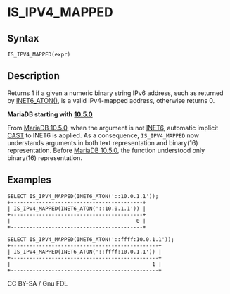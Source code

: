 # IS\_IPV4\_MAPPED

## Syntax

```
IS_IPV4_MAPPED(expr)
```

## Description

Returns 1 if a given a numeric binary string IPv6 address, such as returned by [INET6\_ATON()](inet6_aton.md), is a valid IPv4-mapped address, otherwise returns 0.

**MariaDB starting with** [**10.5.0**](https://app.gitbook.com/s/aEnK0ZXmUbJzqQrTjFyb/community-server/mariadb-10-5-series/mariadb-1050-release-notes)

From [MariaDB 10.5.0](https://app.gitbook.com/s/aEnK0ZXmUbJzqQrTjFyb/community-server/mariadb-10-5-series/mariadb-1050-release-notes), when the argument is not [INET6](../../../data-types/string-data-types/inet6.md), automatic implicit [CAST](../../string-functions/cast.md) to INET6 is applied. As a consequence, `IS_IPV4_MAPPED` now understands arguments in both text representation and binary(16) representation. Before [MariaDB 10.5.0](https://app.gitbook.com/s/aEnK0ZXmUbJzqQrTjFyb/community-server/mariadb-10-5-series/mariadb-1050-release-notes), the function understood only binary(16) representation.

## Examples

```
SELECT IS_IPV4_MAPPED(INET6_ATON('::10.0.1.1'));
+------------------------------------------+
| IS_IPV4_MAPPED(INET6_ATON('::10.0.1.1')) |
+------------------------------------------+
|                                        0 |
+------------------------------------------+

SELECT IS_IPV4_MAPPED(INET6_ATON('::ffff:10.0.1.1'));
+-----------------------------------------------+
| IS_IPV4_MAPPED(INET6_ATON('::ffff:10.0.1.1')) |
+-----------------------------------------------+
|                                             1 |
+-----------------------------------------------+
```

CC BY-SA / Gnu FDL
